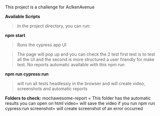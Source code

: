 
This project is a challenge for AclkenAvenue

**Available Scripts**
>In the project directory, you can run:

**npm start**
>Runs the cypress app UI 


>The page will pop up and you can check the 2 test  first test is to test all the UI and the second is more structured a user friendly for make test.
>No reports automatic available with this npm run 

**npm run cypress:run**
>will run all tests headlessly in the browser 
>and will create video, screenshots and automatic reports




**Folders to check:**
mochawesome-report = This folder has the automatic results you can open on html
video= will save the video if you run  npm run cypress:run
screenshot= will create screenshot of an error occurred

 


